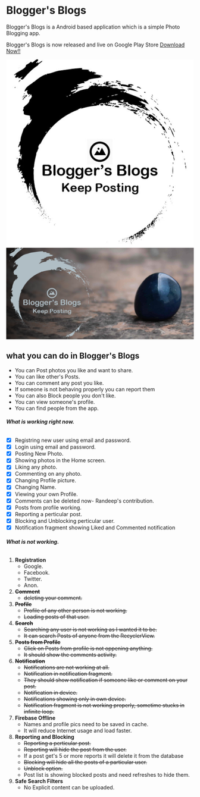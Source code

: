 # Blogger's Blogs
Blogger's Blogs is a Android based application which is a simple Photo Blogging app.

Blogger's Blogs is now released and live on Google Play Store
[Download Now!!](https://play.google.com/store/apps/details?id=com.rahulgaur.bloggersblog)

<img src="screenshots/Logo.jpg" alt="Logo" title = "Logo"/>
<img src="screenshots/feature.png" alt="Feature" title = "Feature"/>

## what you can do in Blogger's Blogs
- You can Post photos you like and want to share.
- You can like other's Posts.
- You can comment any post you like.
- If someone is not behaving properly you can report them
- You can also Block people you don't like.
- You can view someone's profile.
- You can find people from the app.

###### **What is working right now.**
- [x] Registring new user using email and password.
- [x] Login using email and password.
- [x] Posting New Photo.
- [x] Showing photos in the Home screen.
- [x] Liking any photo.
- [x] Commenting on any photo.
- [x] Changing Profile picture.
- [x] Changing Name.
- [x] Viewing your own Profile.
- [x] Comments can be deleted now- Randeep's contribution.
- [x] Posts from profile working.
- [x] Reporting a perticular post.
- [x] Blocking and Unblocking perticular user.
- [x] Notification fragment showing Liked and Commented notification

###### **What is not working.**
1. **Registration**
     - Google.
     - Facebook.
     - Twitter.
     - Anon.
2. ~~**Comment**~~
     - ~~deleting your comment.~~
3. ~~**Profile**~~
     - ~~Profile of any other person is not working.~~
     - ~~Loading posts of that user.~~
4. ~~**Search**~~
     - ~~Searching any user is not working as I wanted it to be.~~
     - ~~It can search Posts of anyone from the RecyclerView.~~
5. ~~**Posts from Profile**~~
     - ~~Click on Posts from profile is not oppening anything.~~
     - ~~It should show the comments activity.~~
6. ~~**Notification**~~
     - ~~Notifications are not working at all.~~
     - ~~Notification in notification fragment.~~
     - ~~They should show notification if someone like or comment on your post.~~
     - ~~Notification in device.~~
     - ~~Notifications showing only in own device.~~
     - ~~Notification fragment is not working properly, sometime stucks in infinite loop.~~
7. **Firebase Offline**
     - Names and profile pics need to be saved in cache.
     - It will reduce Internet usage and load faster.
8. **Reporting and Blocking**
     - ~~Reporting a perticular post.~~
     - ~~Reporting will hide the post from the user.~~
     - If a post get's 5 or more reports it will delete it from the database
     - ~~Blocking will hide all the posts of a particular user.~~
     - ~~Unblock option.~~
     - Post list is showing blocked posts and need refreshes to hide them.
 9. **Safe Search Filters**
      - No Explicit content can be uploaded.
